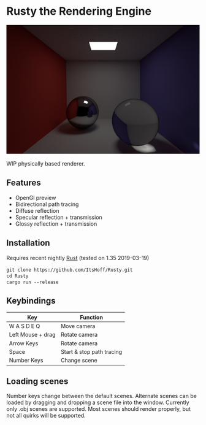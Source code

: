 # Rusty the Rendering Engine

![Example render](example_render.png)


WIP physically based renderer.

## Features

- OpenGl preview
- Bidirectional path tracing
- Diffuse reflection
- Specular reflection + transmission
- Glossy reflection + transmission

## Installation

Requires recent nightly [Rust](https://www.rust-lang.org/en-US/install.html) (tested on 1.35 2019-03-19)
```
git clone https://github.com/ItsHoff/Rusty.git
cd Rusty
cargo run --release
```

## Keybindings
| Key | Function |
|-----|----------|
| W A S D E Q | Move camera |
| Left Mouse + drag | Rotate camera |
| Arrow Keys | Rotate camera |
| Space | Start & stop path tracing |
| Number Keys | Change scene |

## Loading scenes
Number keys change between the default scenes. Alternate scenes can be loaded by dragging and dropping a scene file into the window. Currently only .obj scenes are supported. Most scenes should render properly, but not all quirks will be supported.
